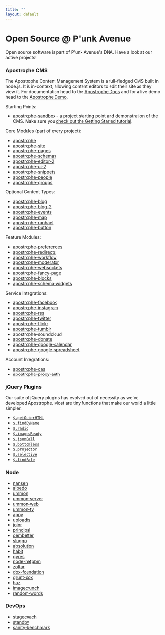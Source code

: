 ```yaml
---
title: ""
layout: default
---
```


# Open Source @ P'unk Avenue

Open source software is part of P'unk Avenue's DNA. Have a look at our active projects!

### Apostrophe CMS

The Apostrophe Content Management System is a full-fledged CMS built in node.js. It is in-context, allowing content editors to edit their site as they view it. For documentation head to the [Apostrophe Docs](http://apostrophenow.org) and for a live demo head to the [Apostrophe Demo](http://demo2.apostrophenow.com).

Starting Points:
- [apostrophe-sandbox](https://github.com/punkave/apostrophe-sandbox) - a project starting point and demonstration of the CMS. Make sure you [check out the Getting Started tutorial](http://apostrophenow.org/tutorials/getting-started/install-sandbox.html).

Core Modules (part of every project):
- [apostrophe](https://github.com/punkave/apostrophe)
- [apostrophe-site](https://github.com/punkave/apostrophe-site)
- [apostrophe-pages](https://github.com/punkave/apostrophe-pages)
- [apostrophe-schemas](https://github.com/punkave/apostrophe-schemas)
- [apostrophe-editor-2](https://github.com/punkave/apostrophe-editor-2)
- [apostrophe-ui-2](https://github.com/punkave/apostrophe-ui-2)
- [apostrophe-snippets](https://github.com/punkave/apostrophe-snippets)
- [apostrophe-people](https://github.com/punkave/apostrophe-people)
- [apostrophe-groups](https://github.com/punkave/apostrophe-groups)

Optional Content Types:
- [apostrophe-blog](https://github.com/punkave/apostrophe-blog)
- [apostrophe-blog-2](https://github.com/punkave/apostrophe-blog-2)
- [apostrophe-events](https://github.com/punkave/apostrophe-events)
- [apostrophe-map](https://github.com/punkave/apostrophe-map)
- [apostrophe-raphael](https://github.com/punkave/apostrophe-raphael)
- [apostrophe-button](https://github.com/punkave/apostrophe-button)

Feature Modules:
- [apostrophe-preferences](https://github.com/punkave/apostrophe-preferences)
- [apostrophe-redirects](https://github.com/punkave/apostrophe-redirects)
- [apostrophe-workflow](https://github.com/punkave/apostrophe-workflow)
- [apostrophe-moderator](https://github.com/punkave/apostrophe-moderator)
- [apostrophe-websockets](https://github.com/punkave/apostrophe-websockets)
- [apostrophe-fancy-page](https://github.com/punkave/apostrophe-fancy-page)
- [apostrophe-blocks](https://github.com/punkave/apostrophe-blocks)
- [apostrophe-schema-widgets](https://github.com/punkave/apostrophe-schema-widgets)

Service Integrations:
- [apostrophe-facebook](https://github.com/punkave/apostrophe-facebook)
- [apostrophe-instagram](https://github.com/punkave/apostrophe-instagram)
- [apostrophe-rss](https://github.com/punkave/apostrophe-rss)
- [apostrophe-twitter](https://github.com/punkave/apostrophe-twitter)
- [apostrophe-flickr](https://github.com/punkave/apostrophe-flickr)
- [apostrophe-tumblr](https://github.com/punkave/apostrophe-tumblr)
- [apostrophe-soundcloud](https://github.com/punkave/apostrophe-soundcloud)
- [apostrophe-donate](https://github.com/punkave/apostrophe-donate)
- [apostrophe-google-calendar](https://github.com/punkave/apostrophe-google-calendar)
- [apostrophe-google-spreadsheet](https://github.com/punkave/apostrophe-google-spreadsheet)

Account Integrations:
- [apostrophe-cas](https://github.com/punkave/apostrophe-cas)
- [apostrophe-proxy-auth](https://github.com/punkave/apostrophe-proxy-auth)

### jQuery Plugins

Our suite of jQuery plugins has evolved out of necessity as we've developed Apostrophe. Most are tiny functions that make our world a little simpler.

- [`$.getOuterHTML`](https://github.com/punkave/get-outer-html)
- [`$.findByName`](https://github.com/punkave/jquery-find-by-name)
- [`$.radio`](https://github.com/punkave/jquery-radio)
- [`$.imagesReady`](https://github.com/punkave/jquery-images-ready)
- [`$.jsonCall`](https://github.com/punkave/jquery-json-call)
- [`$.bottomless`](https://github.com/punkave/jquery-bottomless)
- [`$.projector`](https://github.com/punkave/jquery-projector)
- [`$.selective`](https://github.com/punkave/jquery-selective)
- [`$.findSafe`](https://github.com/punkave/jquery-find-safe)

### Node
- [nansen](https://github.com/punkave/nansen)
- [albedo](https://github.com/punkave/albedo)
- [ummon](https://github.com/punkave/ummon)
- [ummon-server](https://github.com/punkave/ummon-server)
- [ummon-web](https://github.com/punkave/ummon-web)
- [ummon-tv](https://github.com/punkave/ummon-tv)
- [appy](https://github.com/punkave/appy)
- [uploadfs](https://github.com/punkave/uploadfs)
- [joinr](https://github.com/punkave/joinr)
- [principal](https://github.com/punkave/principal)
- [oembetter](https://github.com/punkave/oembetter)
- [sluggo](https://github.com/punkave/sluggo)
- [absolution](https://github.com/punkave/absolution)
- [habit](https://github.com/punkave/habit)
- [gyres](https://github.com/punkave/gyres)
- [node-netpbm](https://github.com/punkave/node-netpbm)
- [zoltar](https://github.com/punkave/zoltar)
- [dox-foundation](https://github.com/punkave/dox-foundation)
- [grunt-dox](https://github.com/punkave/grunt-dox)
- [haz](https://github.com/punkave/haz)
- [imagecrunch](https://github.com/punkave/imagecrunch)
- [random-words](https://github.com/punkave/random-words)


### DevOps

- [stagecoach](https://github.com/punkave/stagecoach)
- [standby](https://github.com/punkave/standby)
- [sanity-benchmark](https://github.com/punkave/sanity-benchmark)
